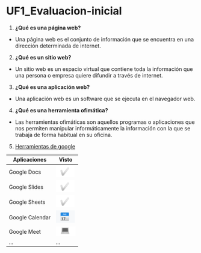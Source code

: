 # UF1_Evaluacion-inicial

1. **¿Qué es una página web?**

- Una página web es el conjunto de información que se encuentra en una dirección determinada de internet.

2. **¿Qué es un sitio web?**

- Un sitio web es un espacio virtual que contiene toda la información que una persona o empresa quiere difundir a través de internet.

3. **¿Qué es una aplicación web?**

- Una aplicación web es un software que se ejecuta en el navegador web.

4. **¿Qué es una herramienta ofimática?**

- Las herramientas ofimáticas son aquellos programas o aplicaciones que nos permiten manipular informáticamente la información con la que se trabaja de forma habitual en su oficina.

5. [Herramientas de google](https://www.jivochat.es/blog/herramientas/mejores-herramientas-de-google.html "Enlace a las herramientas de google")

|Aplicaciones|Visto|
|---------------|---------------|
|Google Docs|![IMAGEN](https://github.com/kilianruiz/UF1_Evaluacion-inicial/blob/main/check%201.png "check")
|Google Slides|![IMAGEN](https://github.com/kilianruiz/UF1_Evaluacion-inicial/blob/main/check%201.png "check")
|Google Sheets|![IMAGEN](https://github.com/kilianruiz/UF1_Evaluacion-inicial/blob/main/check%201.png "check")
|Google Calendar|![IMAGEN](https://github.com/kilianruiz/UF1_Evaluacion-inicial/blob/main/calendario1.png "check")
|Google Meet|![IMAGEN](https://github.com/kilianruiz/UF1_Evaluacion-inicial/blob/main/pc1.png "check")
|...|...|

